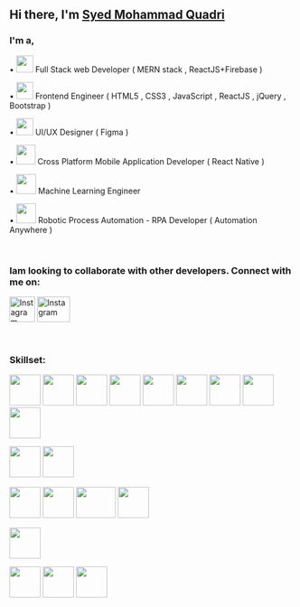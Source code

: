 ## Hi there, I'm [Syed Mohammad Quadri][website]


### I'm a,
• <img width=30 height=30 src="https://user-images.githubusercontent.com/55687431/97784716-78420800-1bc6-11eb-8a3c-474d389f7c36.png" /> Full Stack web Developer ( MERN stack , ReactJS+Firebase )

• <img width=30 height=30 src="https://user-images.githubusercontent.com/55687431/97784955-3a45e380-1bc8-11eb-979e-dec47a2dab2b.png" /> Frontend Engineer ( HTML5 , CSS3 , JavaScript , ReactJS , jQuery , Bootstrap )

• <img width=30 height=30 src="https://user-images.githubusercontent.com/55687431/97784972-59dd0c00-1bc8-11eb-9c86-97d62d9cb3f4.jpg" /> UI/UX Designer ( Figma )

• <img width=34 height=35 src="https://user-images.githubusercontent.com/55687431/97784830-43828080-1bc7-11eb-997b-50156254c585.png" /> Cross Platform Mobile Application Developer ( React Native )

• <img width=35 height=35 src="https://user-images.githubusercontent.com/55687431/97785034-b5a79500-1bc8-11eb-9ed9-d3deedf3d1f3.png" /> Machine Learning Engineer

• <img width=35 height=35 src="https://user-images.githubusercontent.com/55687431/97784901-e2a77800-1bc7-11eb-83e6-02f1bdda88fb.jpg" /> Robotic Process Automation - RPA Developer ( Automation Anywhere )

<br />

### Iam looking to collaborate with other developers. Connect with me on:
[<img width=45 height=45 alt="Instagram" src="https://user-images.githubusercontent.com/55687431/97783379-4c6e5480-1bbd-11eb-9e4a-f82d88a91f5c.png" />][linkedin]
[<img width=58 height=45 alt="Instagram" src="https://user-images.githubusercontent.com/55687431/97783099-71fa5e80-1bbb-11eb-8f2d-2627c5586e79.jpg" />][instagram]

<br />

### Skillset:
[<img width=55 height=55 src="https://user-images.githubusercontent.com/55687431/97785438-fb655d00-1bca-11eb-95a8-dd989c2ae05e.png" />][example]
[<img width=55 height=55 src="https://user-images.githubusercontent.com/55687431/97785449-09b37900-1bcb-11eb-9060-2ab9cbf7f29b.jpg" />][example]
[<img width=55 height=55 src="https://user-images.githubusercontent.com/55687431/97785476-43847f80-1bcb-11eb-92e8-68d58324074a.png" />][example]
[<img width=55 height=55 src="https://user-images.githubusercontent.com/55687431/97785304-3adf7980-1bca-11eb-815e-a0c872c4ffd5.png" />][example]
[<img width=55 height=55 src="https://user-images.githubusercontent.com/55687431/97785580-d6251e80-1bcb-11eb-9626-fbb950ffe5bc.png" />][example]
[<img width=55 height=55 src="https://user-images.githubusercontent.com/55687431/97786407-6154e300-1bd1-11eb-964f-9238c7014ed4.png" />][example]
[<img width=55 height=55 src="https://user-images.githubusercontent.com/55687431/97786585-944ba680-1bd2-11eb-872b-7d2696a7d10e.png" />][example]
[<img width=55 height=55 src="https://user-images.githubusercontent.com/55687431/97786593-a3caef80-1bd2-11eb-9f84-a94cac05f1fb.png" />][example]
[<img width=55 height=55 src="https://user-images.githubusercontent.com/55687431/97786499-02dc3480-1bd2-11eb-9d69-c775d4a1b3de.png" />][example]

[<img width=55 height=55 src="https://user-images.githubusercontent.com/55687431/97786414-729def80-1bd1-11eb-888a-8457854afe77.png" />][example]
[<img width=55 height=55 src="https://user-images.githubusercontent.com/55687431/97787267-0f16c080-1bd7-11eb-945b-b548964916a2.jpg" />][example]

[<img width=55 height=55 src="https://user-images.githubusercontent.com/55687431/97786658-14720c00-1bd3-11eb-97c8-298364f2af72.jpg" />][example]
[<img width=55 height=55 src="https://user-images.githubusercontent.com/55687431/97787172-8e57c480-1bd6-11eb-89d6-73e5bc3d2652.png" />][example]
[<img width=70 height=55 src="https://user-images.githubusercontent.com/55687431/97787083-f35eea80-1bd5-11eb-8943-1403b1f6225e.png" />][example]
[<img width=55 height=55 src="https://user-images.githubusercontent.com/55687431/97787102-0d003200-1bd6-11eb-8b5c-4def904f81c4.png" />][example]

[<img width=55 height=55 src="https://user-images.githubusercontent.com/55687431/97787019-8ba89f80-1bd5-11eb-8343-e6971f945132.jpg" />][example]

[<img width=55 height=55 src="https://user-images.githubusercontent.com/55687431/97786661-22279180-1bd3-11eb-9dd6-46e71881c7a4.png" />][example]
[<img width=55 height=55 src="https://user-images.githubusercontent.com/55687431/97786995-3b314200-1bd5-11eb-9795-ce0000058ab4.png" />][example]
[<img width=55 height=55 src="https://user-images.githubusercontent.com/55687431/97786711-7c285700-1bd3-11eb-8871-1cd2a86bf88d.jpg" />][example]


[website]: https://www.smquadri.000webhostapp.com
[linkedin]: https://www.linkedin.com/in/syed-mohammad-quadri-396417193/
[instagram]: https://www.instagram.com/i.am_shahbaz/
[example]: https://github.com/SMQuadri
